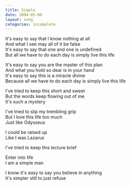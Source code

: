 ```yaml
---
title: Simple
date: 2004-05-06
layout: song
categories: incomplete
---
```

It's easy to say that I know nothing at all  
And what I see may all of it be false  
It's easy to say that one and one is undefined  
But all we have to do each day is simply live this life

It's easy to say you are the master of this plan  
And what you hold so dear is in your hand  
It's easy to say this is a miracle divine  
Because all we have to do each day is simply live this life

I've tried to keep this short and sweet  
But the words keep flowing out of me  
It's such a mystery

I've tried to slip my trembling grip  
But I love this life too much  
Just like Odysseus

I could be raised up  
Like I was Lazarus

I've tried to keep this lecture brief

Enter into life  
I am a simple man

I know it's easy to say you believe in anything  
It's simpler still to just refuse
